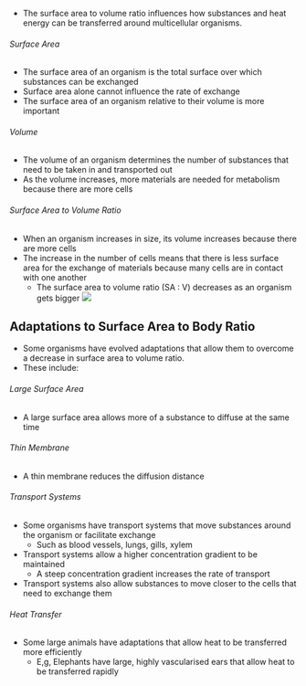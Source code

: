 - The surface area to volume ratio influences how substances and heat energy can be transferred around multicellular organisms.

###### Surface Area
- The surface area of an organism is the total surface over which substances can be exchanged
- Surface area alone cannot influence the rate of exchange
- The surface area of an organism relative to their volume is more important

###### Volume
- The volume of an organism determines the number of substances that need to be taken in and transported out
- As the volume increases, more materials are needed for metabolism because there are more cells

###### Surface Area to Volume Ratio
- When an organism increases in size, its volume increases because there are more cells
- The increase in the number of cells means that there is less surface area for the exchange of materials because many cells are in contact with one another
    - The surface area to volume ratio (SA : V) decreases as an organism gets bigger
![](https://image-v2.cdn.app.senecalearning.com/2018-04/85699145-b80f-48e0-ac21-63ce9405cfc4/(s)%202.4.1.1%20-%20Surface%20area%20to%20volume%20ratio,f_cover,h_400,w_600.png)

## Adaptations to Surface Area to Body Ratio
- Some organisms have evolved adaptations that allow them to overcome a decrease in surface area to volume ratio.
- These include:

###### Large Surface Area
- A large surface area allows more of a substance to diffuse at the same time

###### Thin Membrane
- A thin membrane reduces the diffusion distance

###### Transport Systems
- Some organisms have transport systems that move substances around the organism or facilitate exchange
    - Such as blood vessels, lungs, gills, xylem
- Transport systems allow a higher concentration gradient to be maintained
    - A steep concentration gradient increases the rate of transport
- Transport systems also allow substances to move closer to the cells that need to exchange them

###### Heat Transfer
- Some large animals have adaptations that allow heat to be transferred more efficiently
    - E,g, Elephants have large, highly vascularised ears that allow heat to be transferred rapidly
